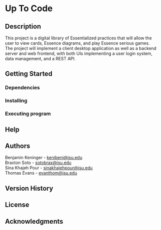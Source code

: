 # Up To Code

## Description
This project is a digital library of Essentialized practices that will allow the user to view cards, Essence diagrams, and play Essence serious games. The project will implement a client desktop application as well as a backend server and web frontend, with both UIs implementing a user login system, data management, and a REST API.

## Getting Started

### Dependencies

### Installing

### Executing program

## Help

## Authors
Benjamin Keninger - kenibenj@isu.edu\
Braxton Soto - sotobrax@isu.edu\
Sina Khajeh Pour - sinakhajehpour@isu.edu\
Thomas Evans - evanthom@isu.edu

## Version History

## License

## Acknowledgments
